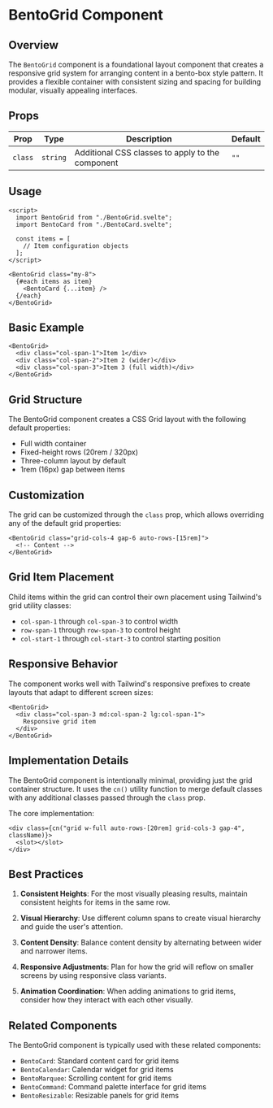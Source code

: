 # BentoGrid Component

## Overview

The `BentoGrid` component is a foundational layout component that creates a responsive grid system for arranging content in a bento-box style pattern. It provides a flexible container with consistent sizing and spacing for building modular, visually appealing interfaces.

## Props

| Prop | Type | Description | Default |
|------|------|-------------|---------|
| `class` | `string` | Additional CSS classes to apply to the component | `""` |

## Usage

```svelte
<script>
  import BentoGrid from "./BentoGrid.svelte";
  import BentoCard from "./BentoCard.svelte";
  
  const items = [
    // Item configuration objects
  ];
</script>

<BentoGrid class="my-8">
  {#each items as item}
    <BentoCard {...item} />
  {/each}
</BentoGrid>
```

## Basic Example

```svelte
<BentoGrid>
  <div class="col-span-1">Item 1</div>
  <div class="col-span-2">Item 2 (wider)</div>
  <div class="col-span-3">Item 3 (full width)</div>
</BentoGrid>
```

## Grid Structure

The BentoGrid component creates a CSS Grid layout with the following default properties:

- Full width container
- Fixed-height rows (20rem / 320px)
- Three-column layout by default
- 1rem (16px) gap between items

## Customization

The grid can be customized through the `class` prop, which allows overriding any of the default grid properties:

```svelte
<BentoGrid class="grid-cols-4 gap-6 auto-rows-[15rem]">
  <!-- Content -->
</BentoGrid>
```

## Grid Item Placement

Child items within the grid can control their own placement using Tailwind's grid utility classes:

- `col-span-1` through `col-span-3` to control width
- `row-span-1` through `row-span-3` to control height
- `col-start-1` through `col-start-3` to control starting position

## Responsive Behavior

The component works well with Tailwind's responsive prefixes to create layouts that adapt to different screen sizes:

```svelte
<BentoGrid>
  <div class="col-span-3 md:col-span-2 lg:col-span-1">
    Responsive grid item
  </div>
</BentoGrid>
```

## Implementation Details

The BentoGrid component is intentionally minimal, providing just the grid container structure. It uses the `cn()` utility function to merge default classes with any additional classes passed through the `class` prop.

The core implementation:

```svelte
<div class={cn("grid w-full auto-rows-[20rem] grid-cols-3 gap-4", className)}>
  <slot></slot>
</div>
```

## Best Practices

1. **Consistent Heights**: For the most visually pleasing results, maintain consistent heights for items in the same row.

2. **Visual Hierarchy**: Use different column spans to create visual hierarchy and guide the user's attention.

3. **Content Density**: Balance content density by alternating between wider and narrower items.

4. **Responsive Adjustments**: Plan for how the grid will reflow on smaller screens by using responsive class variants.

5. **Animation Coordination**: When adding animations to grid items, consider how they interact with each other visually.

## Related Components

The BentoGrid component is typically used with these related components:

- `BentoCard`: Standard content card for grid items
- `BentoCalendar`: Calendar widget for grid items
- `BentoMarquee`: Scrolling content for grid items
- `BentoCommand`: Command palette interface for grid items
- `BentoResizable`: Resizable panels for grid items